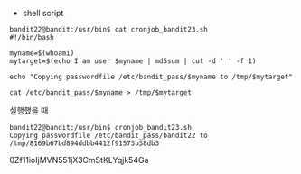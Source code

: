 - shell script
```
bandit22@bandit:/usr/bin$ cat cronjob_bandit23.sh
#!/bin/bash

myname=$(whoami)
mytarget=$(echo I am user $myname | md5sum | cut -d ' ' -f 1)

echo "Copying passwordfile /etc/bandit_pass/$myname to /tmp/$mytarget"

cat /etc/bandit_pass/$myname > /tmp/$mytarget
```

실행했을 때
```
bandit22@bandit:/usr/bin$ cronjob_bandit23.sh
Copying passwordfile /etc/bandit_pass/bandit22 to /tmp/8169b67bd894ddbb4412f91573b38db3
```

0Zf11ioIjMVN551jX3CmStKLYqjk54Ga